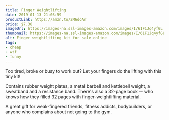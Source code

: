```yaml
---
title: Finger Weightlifting
date: 2019-01-13 21:03:59
productLink: https://amzn.to/2M6doAr
price: $7.38
imageUrl: https://images-na.ssl-images-amazon.com/images/I/61F1Jq4yfGL.jpg
thumbnail: https://images-na.ssl-images-amazon.com/images/I/61F1Jq4yfGL._SR600,315_.jpg
alt: Finger weightlifting kit for sale online
tags:
- cheap
- wtf
- funny
---
```


Too tired, broke or busy to work out? Let your fingers do the lifting with this tiny kit!

Contains rubber weight plates, a metal barbell and kettlebell weight, a sweatband and a resistance band. There's also a 32-page book -- who knows how they filled 32 pages with finger-weightlifting material.

A great gift for weak-fingered friends, fitness addicts, bodybuilders, or anyone who complains about not going to the gym.